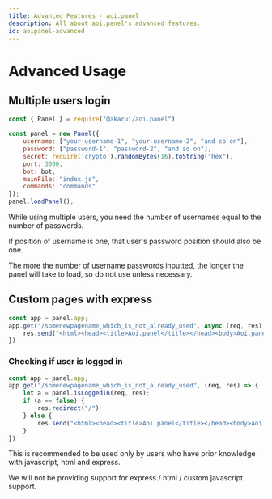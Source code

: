 ```yaml
---
title: Advanced Features - aoi.panel
description: All about aoi.panel's advanced features.
id: aoipanel-advanced
---
```


# Advanced Usage

## Multiple users login

```javascript
const { Panel } = require("@akarui/aoi.panel")

const panel = new Panel({
    username: ["your-username-1", "your-username-2", "and so on"],
    password: ["password-1", "password-2", "and so on"],
    secret: require('crypto').randomBytes(16).toString("hex"),
    port: 3000,
    bot: bot,
    mainFile: "index.js",
    commands: "commands"
});
panel.loadPanel();
```

While using multiple users, you need the number of usernames equal to the number of passwords.

If position of username is one, that user's password position should also be one.

The more the number of username passwords inputted, the longer the panel will take to load, so do not use unless
necessary.

## Custom pages with express

```javascript
const app = panel.app;
app.get("/somenewpagename_which_is_not_already_used", async (req, res) => {
    res.send("<html><head><title>Aoi.panel</title></head><body>Aoi.panel is cool ngl.</body></html>")
})
```

### Checking if user is logged in

```javascript
const app = panel.app;
app.get("/somenewpagename_which_is_not_already_used", (req, res) => {
    let a = panel.isLoggedIn(req, res);
    if (a == false) {
        res.redirect("/")
    } else {
        res.send("<html><head><title>Aoi.panel</title></head><body>Aoi.panel is cool ngl.</body></html>")
    }
})
```

This is recommended to be used only by users who have prior knowledge with javascript, html and express.

We will not be providing support for express / html / custom javascript support.
